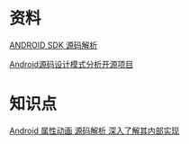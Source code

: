 # 资料

[ANDROID SDK 源码解析](https://github.com/LittleFriendsGroup/AndroidSdkSourceAnalysis)

[Android源码设计模式分析开源项目](https://www.runoob.com/cplusplus/cpp-basic-input-output.html)

# 知识点

[Android 属性动画 源码解析 深入了解其内部实现](https://blog.csdn.net/lmj623565791/article/details/42056859)


